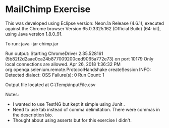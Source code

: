 # MailChimp Exercise

This was developed using Eclipse version: Neon.1a Release (4.6.1), executed against the Chrome browser Version 65.0.3325.162 (Official Build) (64-bit), using Java version 1.8.0_91.

To run: 
java -jar chimp.jar

Run output:
Starting ChromeDriver 2.35.528161 (5b82f2d2aae0ca24b877009200ced9065a772e73) on port 10179
Only local connections are allowed.
Apr 26, 2018 1:36:32 PM org.openqa.selenium.remote.ProtocolHandshake createSession
INFO: Detected dialect: OSS
Failure(s): 0
Run Count: 1

Output file located at C:\Temp\inputFile.csv

Notes: 
- I wanted to use TestNG but kept it simple using Junit .
- Need to use tab instead of comma delimitation. There were commas in the description bio.
- Thought about using asserts but for this exercise I didn't.

